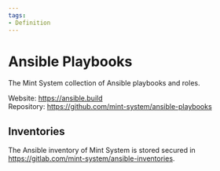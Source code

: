 ```yaml
---
tags:
- Definition
---
```

# Ansible Playbooks
The Mint System collection of Ansible playbooks and roles.

Website: <https://ansible.build>\
Repository: <https://github.com/mint-system/ansible-playbooks>

## Inventories

The Ansible inventory of Mint System is stored secured in <https://gitlab.com/mint-system/ansible-inventories>.